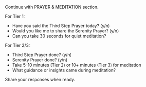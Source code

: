 Continue with PRAYER & MEDITATION section.

For Tier 1:
- Have you said the Third Step Prayer today? (y/n)
- Would you like me to share the Serenity Prayer? (y/n)
- Can you take 30 seconds for quiet meditation?

For Tier 2/3:
- Third Step Prayer done? (y/n)
- Serenity Prayer done? (y/n)
- Take 5-10 minutes (Tier 2) or 10+ minutes (Tier 3) for meditation
- What guidance or insights came during meditation?

Share your responses when ready.